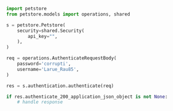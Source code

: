 <!-- Start SDK Example Usage -->


```python
import petstore
from petstore.models import operations, shared

s = petstore.Petstore(
    security=shared.Security(
        api_key="",
    ),
)

req = operations.AuthenticateRequestBody(
    password='corrupti',
    username='Larue_Rau85',
)

res = s.authentication.authenticate(req)

if res.authenticate_200_application_json_object is not None:
    # handle response
```
<!-- End SDK Example Usage -->